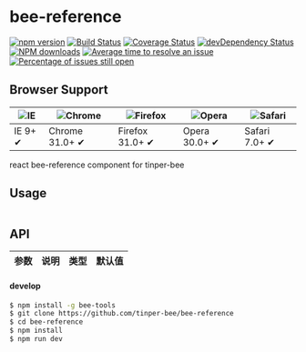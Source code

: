 # bee-reference

[![npm version](https://img.shields.io/npm/v/bee-reference.svg)](https://www.npmjs.com/package/bee-reference)
[![Build Status](https://img.shields.io/travis/tinper-bee/bee-reference/master.svg)](https://travis-ci.org/tinper-bee/bee-reference)
[![Coverage Status](https://coveralls.io/repos/github/tinper-bee/bee-reference/badge.svg?branch=master)](https://coveralls.io/github/tinper-bee/bee-reference?branch=master)
[![devDependency Status](https://img.shields.io/david/dev/tinper-bee/bee-reference.svg)](https://david-dm.org/tinper-bee/bee-reference#info=devDependencies)
[![NPM downloads](http://img.shields.io/npm/dm/bee-reference.svg?style=flat)](https://npmjs.org/package/bee-reference)
[![Average time to resolve an issue](http://isitmaintained.com/badge/resolution/tinper-bee/bee-reference.svg)](http://isitmaintained.com/project/tinper-bee/bee-reference "Average time to resolve an issue")
[![Percentage of issues still open](http://isitmaintained.com/badge/open/tinper-bee/bee-reference.svg)](http://isitmaintained.com/project/tinper-bee/bee-reference "Percentage of issues still open")

## Browser Support

|![IE](https://raw.github.com/alrra/browser-logos/master/internet-explorer/internet-explorer_48x48.png) | ![Chrome](https://raw.github.com/alrra/browser-logos/master/chrome/chrome_48x48.png) | ![Firefox](https://raw.github.com/alrra/browser-logos/master/firefox/firefox_48x48.png) | ![Opera](https://raw.github.com/alrra/browser-logos/master/opera/opera_48x48.png) | ![Safari](https://raw.github.com/alrra/browser-logos/master/safari/safari_48x48.png)|
| --- | --- | --- | --- | --- |
| IE 9+ ✔ | Chrome 31.0+ ✔ | Firefox 31.0+ ✔ | Opera 30.0+ ✔ | Safari 7.0+ ✔ |


react bee-reference component for tinper-bee


## Usage

```js


```



## API

|参数|说明|类型|默认值|
|:--|:---:|:--:|---:|

#### develop

```sh
$ npm install -g bee-tools
$ git clone https://github.com/tinper-bee/bee-reference
$ cd bee-reference
$ npm install
$ npm run dev
```
